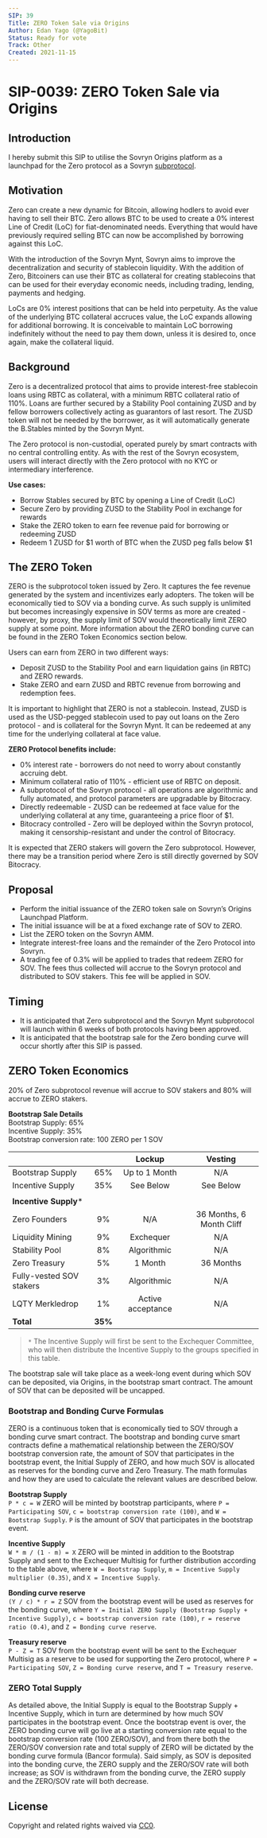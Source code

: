 ```yaml
---
SIP: 39
Title: ZERO Token Sale via Origins
Author: Edan Yago (@YagoBit)
Status: Ready for vote
Track: Other
Created: 2021-11-15
---
```


# SIP-0039: ZERO Token Sale via Origins

## Introduction
I hereby submit this SIP to utilise the Sovryn Origins platform as a launchpad for the Zero protocol as a Sovryn [subprotocol](https://forum.sovryn.app/t/new-utility-for-sov-minting-subprotocol-tokens/1611). 

## Motivation
Zero can create a new dynamic for Bitcoin, allowing hodlers to avoid ever having to sell their BTC. Zero allows BTC to be used to create a 0% interest Line of Credit (LoC) for fiat-denominated needs. Everything that would have previously required selling BTC can now be accomplished by borrowing against this LoC. 

With the introduction of the Sovryn Mynt, Sovryn aims to improve the decentralization and security of stablecoin liquidity. With the addition of Zero, Bitcoiners can use their BTC as collateral for creating stablecoins that can be used for their everyday economic needs, including trading, lending, payments and hedging.  

LoCs are 0% interest positions that can be held into perpetuity. As the value of the underlying BTC collateral accruces value, the LoC expands allowing for additional borrowing. It is conceivable to maintain LoC borrowing indefinitely without the need to pay them down, unless it is desired to, once again, make the collateral liquid.

## Background
Zero is a decentralized protocol that aims to provide interest-free stablecoin loans using RBTC as collateral, with a minimum RBTC collateral ratio of 110%. Loans are further secured by a Stability Pool containing ZUSD and by fellow borrowers collectively acting as guarantors of last resort. The ZUSD token will not be needed by the borrower, as it will automatically generate the B.Stables minted by the Sovryn Mynt.

The Zero protocol is non-custodial, operated purely by smart contracts with no central controlling entity. As with the rest of the Sovryn ecosystem, users will interact directly with the Zero protocol with no KYC or intermediary interference.

**Use cases:**  
- Borrow Stables secured by BTC by opening a Line of Credit (LoC)  
- Secure Zero by providing ZUSD to the Stability Pool in exchange for rewards  
- Stake the ZERO token to earn fee revenue paid for borrowing or redeeming ZUSD  
- Redeem 1 ZUSD for $1 worth of BTC when the ZUSD peg falls below $1  

## The ZERO Token
ZERO is the subprotocol token issued by Zero. It captures the fee revenue generated by the system and incentivizes early adopters. The token will be economically tied to SOV via a bonding curve. As such supply is unlimited but becomes increasingly expensive in SOV terms as more are created - however, by proxy, the supply limit of SOV would theoretically limit ZERO supply at some point. More information about the ZERO bonding curve can be found in the ZERO Token Economics section below.
 
Users can earn from ZERO in two different ways:
- Deposit ZUSD to the Stability Pool and earn liquidation gains (in RBTC) and ZERO rewards.  
- Stake ZERO and earn ZUSD and RBTC revenue from borrowing and redemption fees.  

It is important to highlight that ZERO is not a stablecoin. Instead, ZUSD is used as the USD-pegged stablecoin used to pay out loans on the Zero protocol - and is collateral for the Sovryn Mynt. It can be redeemed at any time for the underlying collateral at face value.

**ZERO Protocol benefits include:**  
- 0% interest rate - borrowers do not need to worry about constantly accruing debt.  
- Minimum collateral ratio of 110% - efficient use of RBTC on deposit.  
- A subprotocol of the Sovryn protocol - all operations are algorithmic and fully automated, and protocol parameters are upgradable by Bitocracy.  
- Directly redeemable - ZUSD can be redeemed at face value for the underlying collateral at any time, guaranteeing a price floor of $1.  
- Bitocracy controlled - Zero will be deployed within the Sovryn protocol, making it censorship-resistant and under the control of Bitocracy.  

It is expected that ZERO stakers will govern the Zero subprotocol. However, there may be a transition period where Zero is still directly governed by SOV Bitocracy.

## Proposal
- Perform the initial issuance of the ZERO token sale on Sovryn’s Origins Launchpad Platform.  
- The initial issuance will be at a fixed exchange rate of SOV to ZERO.  
- List the ZERO token on the Sovryn AMM.  
- Integrate interest-free loans and the remainder of the Zero Protocol into Sovryn.  
- A trading fee of 0.3% will be applied to trades that redeem ZERO for SOV. The fees thus collected will accrue to the Sovryn protocol and distributed to SOV stakers. This fee will be applied in SOV.  

## Timing
- It is anticipated that Zero subprotocol and the Sovryn Mynt subprotocol will launch within 6 weeks of both protocols having been approved.  
- It is anticipated that the bootstrap sale for the Zero bonding curve will occur shortly after this SIP is passed.  

## ZERO Token Economics
20% of Zero subprotocol revenue will accrue to SOV stakers and 80% will accrue to ZERO stakers.  

**Bootstrap Sale Details**  
Bootstrap Supply: 65%  
Incentive Supply: 35%  
Bootstrap conversion rate: 100 ZERO per 1 SOV  

|              	           |         | Lockup            | Vesting                  |
| ------------------------ |:-------:|:-----------------:|:------------------------:|
| Bootstrap Supply         | 65%     | Up to 1 Month     | N/A                      |
| Incentive Supply         | 35%     | See Below        	| See Below                |
|                          |	        |                  	|                          |
| **Incentive Supply***    |	        | 	                 |                          |
| Zero Founders            | 9%      | N/A               | 36 Months, 6 Month Cliff |
| Liquidity Mining         | 9%     	| Exchequer         | N/A                      |
| Stability Pool           | 8%     	| Algorithmic       | N/A                      |
| Zero Treasury            | 5%	     | 1 Month           | 36 Months                |
| Fully-vested SOV stakers | 3%	     | Algorithmic       | N/A                      |
| LQTY Merkledrop          | 1%	     | Active acceptance | N/A                      |
| **Total**                | **35%**	|                   |                          |

> `*` The Incentive Supply will first be sent to the Exchequer Committee, who will then distribute the Incentive Supply to the groups specified in this table.  

The bootstrap sale will take place as a week-long event during which SOV can be deposited, via Origins, in the bootstrap smart contract. The amount of SOV that can be deposited will be uncapped. 

### Bootstrap and Bonding Curve Formulas
ZERO is a continuous token that is economically tied to SOV through a bonding curve smart contract. The bootstrap and bonding curve smart contracts define a mathematical relationship between the ZERO/SOV bootstrap conversion rate, the amount of SOV that participates in the bootstrap event, the Initial Supply of ZERO, and how much SOV is allocated as reserves for the bonding curve and Zero Treasury. The math formulas and how they are used to calculate the relevant values are described below.

**Bootstrap Supply**  
`P * c = W` ZERO will be minted by bootstrap participants, where `P = Participating SOV`, `c = bootstrap conversion rate (100)`, and `W = Bootstrap Supply`. `P` is the amount of SOV that participates in the bootstrap event.

**Incentive Supply**  
`W * m / (1 - m) = X` ZERO will be minted in addition to the Bootstrap Supply and sent to the Exchequer Multisig for further distribution according to the table above, where `W = Bootstrap Supply`, `m = Incentive Supply multiplier (0.35)`, and `X = Incentive Supply`.

**Bonding curve reserve**  
`(Y / c) * r = Z` SOV from the bootstrap event will be used as reserves for the bonding curve, where `Y = Initial ZERO Supply (Bootstrap Supply + Incentive Supply)`, `c = bootstrap conversion rate (100)`, `r = reserve ratio (0.4)`, and `Z = Bonding curve reserve`.

**Treasury reserve**  
`P - Z = T` SOV from the bootstrap event will be sent to the Exchequer Multisig as a reserve to be used for supporting the Zero protocol, where `P = Participating SOV`, `Z = Bonding curve reserve`, and `T = Treasury reserve`.

### ZERO Total Supply

As detailed above, the Initial Supply is equal to the Bootstrap Supply + Incentive Supply, which in turn are determined by how much SOV participates in the bootstrap event. Once the bootstrap event is over, the ZERO bonding curve will go live at a starting conversion rate equal to the bootstrap conversion rate (100 ZERO/SOV), and from there both the ZERO/SOV conversion rate and total supply of ZERO will be dictated by the bonding curve formula (Bancor formula). Said simply, as SOV is deposited into the bonding curve, the ZERO supply and the ZERO/SOV rate will both increase; as SOV is withdrawn from the bonding curve, the ZERO supply and the ZERO/SOV rate will both decrease.

## License
Copyright and related rights waived via [CC0](https://creativecommons.org/publicdomain/zero/1.0/).
